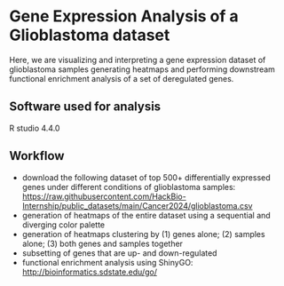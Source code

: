 # Gene Expression Analysis of a Glioblastoma dataset 

Here, we are visualizing and interpreting a gene expression dataset of glioblastoma samples generating heatmaps and performing downstream functional enrichment analysis of a set of deregulated genes.

## Software used for analysis

R studio 4.4.0

## Workflow

- download the following dataset of top 500+ differentially expressed genes under different conditions of glioblastoma samples: https://raw.githubusercontent.com/HackBio-Internship/public_datasets/main/Cancer2024/glioblastoma.csv
- generation of heatmaps of the entire dataset using a sequential and diverging color palette
- generation of heatmaps clustering by (1) genes alone; (2) samples alone; (3) both genes and samples together
- subsetting of genes that are up- and down-regulated
- functional enrichment analysis using ShinyGO: http://bioinformatics.sdstate.edu/go/

